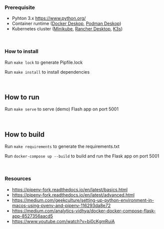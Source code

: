 ### Prerequisite

- Pyhton 3.x https://www.python.org/ 
- Container runtime ([Docker Deskop](https://www.docker.com/products/docker-desktop/), [Podman Deskop](https://podman-desktop.io/))
- Kubernetes cluster ([Minikube](https://minikube.sigs.k8s.io/docs/start/#what-youll-need), [Rancher Desktop](https://docs.rancherdesktop.io/getting-started/installation/), [K3s](https://docs.k3s.io/installation))

<br/>

### How to install

Run `make lock` to generate Pipfile.lock

Run `make install` to install dependencies

<br/>

## How to run

Run `make serve` to serve (demo) Flash app on port 5001

<br/>

## How to build

Run `make requirements` to generate the requirements.txt

Run `docker-compose up --build` to build and run the Flask app on port 5001

<br/>

### Resources
- https://pipenv-fork.readthedocs.io/en/latest/basics.html
- https://pipenv-fork.readthedocs.io/en/latest/advanced.html
- https://medium.com/geekculture/setting-up-python-environment-in-macos-using-pyenv-and-pipenv-116293da8e72
- https://medium.com/analytics-vidhya/docker-docker-compose-flask-app-8527356aacd5
- https://www.youtube.com/watch?v=bi0cKgmRuiA
